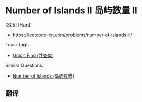 # Number of Islands II 岛屿数量 II

[305] [Hard]

- https://leetcode-cn.com/problems/number-of-islands-ii/

Topic Tags:

- [Union Find (并查集)](https://leetcode-cn.com/tag/union-find/)

Similar Questions:

- [Number of Islands (岛屿数量)](https://leetcode-cn.com/problems/number-of-islands/)

## 翻译
